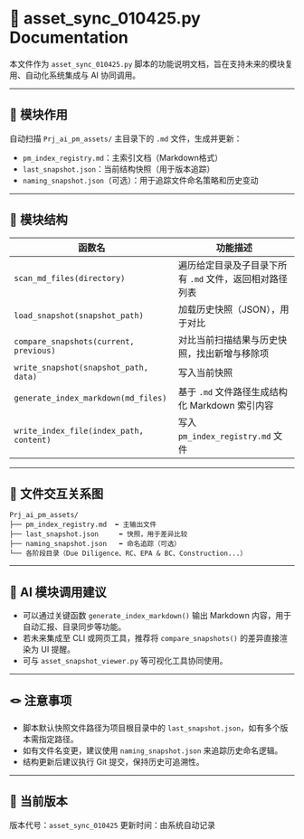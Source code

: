 # 📁 asset_sync_010425.py Documentation

本文件作为 `asset_sync_010425.py` 脚本的功能说明文档，旨在支持未来的模块复用、自动化系统集成与 AI 协同调用。

---

## 📌 模块作用

自动扫描 `Prj_ai_pm_assets/` 主目录下的 `.md` 文件，生成并更新：

- `pm_index_registry.md`：主索引文档（Markdown格式）
- `last_snapshot.json`：当前结构快照（用于版本追踪）
- `naming_snapshot.json`（可选）：用于追踪文件命名策略和历史变动

---

## 🧱 模块结构

| 函数名 | 功能描述 |
|--------|----------|
| `scan_md_files(directory)` | 遍历给定目录及子目录下所有 `.md` 文件，返回相对路径列表 |
| `load_snapshot(snapshot_path)` | 加载历史快照（JSON），用于对比 |
| `compare_snapshots(current, previous)` | 对比当前扫描结果与历史快照，找出新增与移除项 |
| `write_snapshot(snapshot_path, data)` | 写入当前快照 |
| `generate_index_markdown(md_files)` | 基于 `.md` 文件路径生成结构化 Markdown 索引内容 |
| `write_index_file(index_path, content)` | 写入 `pm_index_registry.md` 文件 |

---

## 🔗 文件交互关系图

```
Prj_ai_pm_assets/
├── pm_index_registry.md  ⬅️ 主输出文件
├── last_snapshot.json     ⬅️ 快照，用于差异比较
├── naming_snapshot.json   ⬅️ 命名追踪（可选）
└── 各阶段目录（Due Diligence、RC、EPA & BC、Construction...）
```

---

## 🧠 AI 模块调用建议

- 可以通过关键函数 `generate_index_markdown()` 输出 Markdown 内容，用于自动汇报、目录同步等功能。
- 若未来集成至 CLI 或网页工具，推荐将 `compare_snapshots()` 的差异直接渲染为 UI 提醒。
- 可与 `asset_snapshot_viewer.py` 等可视化工具协同使用。

---

## 🪢 注意事项

- 脚本默认快照文件路径为项目根目录中的 `last_snapshot.json`，如有多个版本需指定路径。
- 如有文件名变更，建议使用 `naming_snapshot.json` 来追踪历史命名逻辑。
- 结构更新后建议执行 Git 提交，保持历史可追溯性。

---

## 📅 当前版本

版本代号：`asset_sync_010425`
更新时间：由系统自动记录
